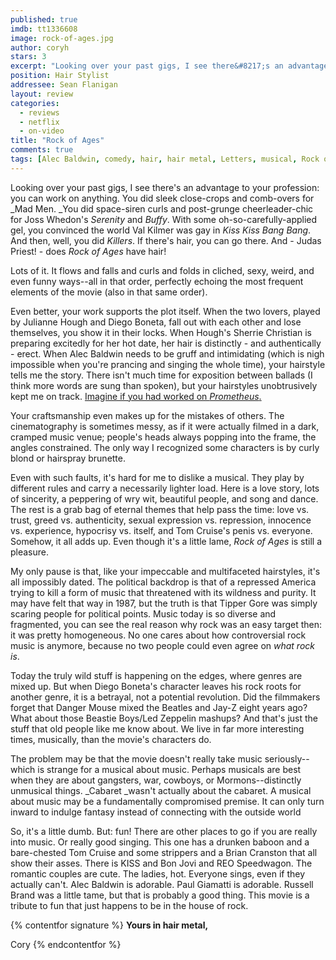 ```yaml
---
published: true
imdb: tt1336608
image: rock-of-ages.jpg
author: coryh
stars: 3
excerpt: "Looking over your past gigs, I see there&#8217;s an advantage to your profession: you can work on anything. You did sleek close-crops and comb-overs for <em>Mad Men. </em>You did space-siren curls and post-grunge cheerleader-chic for Joss Whedon&#8217;s <em>Serenity</em> and <em>Buffy</em>. With some oh-so-carefully-applied gel, you convinced the world Val Kilmer was gay in <em>Kiss Kiss Bang Bang</em>. And then, well, you did <em>Killers</em>. If there&rsquo;s hair, you can go there."
position: Hair Stylist
addressee: Sean Flanigan
layout: review
categories:
  - reviews
  - netflix
  - on-video
title: "Rock of Ages"
comments: true
tags: [Alec Baldwin, comedy, hair, hair metal, Letters, musical, Rock of Ages, Romantic Comedy, Tom Cruise]
---
```

Looking over your past gigs, I see there's an advantage to your profession: you can work on anything. You did sleek close-crops and comb-overs for _Mad Men. _You did space-siren curls and post-grunge cheerleader-chic for Joss Whedon's _Serenity_ and _Buffy_. With some oh-so-carefully-applied gel, you convinced the world Val Kilmer was gay in _Kiss Kiss Bang Bang_. And then, well, you did _Killers_. If there's hair, you can go there. And - Judas Priest! - does _Rock of Ages_ have hair!

Lots of it. It flows and falls and curls and folds in cliched, sexy, weird, and even funny ways--all in that order, perfectly echoing the most frequent elements of the movie (also in that same order).

Even better, your work supports the plot itself. When the two lovers, played by Julianne Hough and Diego Boneta, fall out with each other and lose themselves, you show it in their locks. When Hough's Sherrie Christian is preparing excitedly for her hot date, her hair is distinctly - and authentically - erect. When Alec Baldwin needs to be gruff and intimidating (which is nigh impossible when you're prancing and singing the whole time), your hairstyle tells me the story. There isn't much time for exposition between ballads (I think more words are sung than spoken), but your hairstyles unobtrusively kept me on track. [Imagine if you had worked on _Prometheus_.][1]

   [1]: /content/2012/6/12/prometheus.html

Your craftsmanship even makes up for the mistakes of others. The cinematography is sometimes messy, as if it were actually filmed in a dark, cramped music venue; people's heads always popping into the frame, the angles constrained. The only way I recognized some characters is by curly blond or hairspray brunette.

Even with such faults, it's hard for me to dislike a musical. They play by different rules and carry a necessarily lighter load. Here is a love story, lots of sincerity, a peppering of wry wit, beautiful people, and song and dance. The rest is a grab bag of eternal themes that help pass the time: love vs. trust, greed vs. authenticity, sexual expression vs. repression, innocence vs. experience, hypocrisy vs. itself, and Tom Cruise's penis vs. everyone. Somehow, it all adds up. Even though it's a little lame, _Rock of Ages_ is still a pleasure.

My only pause is that, like your impeccable and multifaceted hairstyles, it's all impossibly dated. The political backdrop is that of a repressed America trying to kill a form of music that threatened with its wildness and purity. It may have felt that way in 1987, but the truth is that Tipper Gore was simply scaring people for political points. Music today is so diverse and fragmented, you can see the real reason why rock was an easy target then: it was pretty homogeneous. No one cares about how controversial rock music is anymore, because no two people could even agree on _what rock is_.

Today the truly wild stuff is happening on the edges, where genres are mixed up. But when Diego Boneta's character leaves his rock roots for another genre, it is a betrayal, not a potential revolution. Did the filmmakers forget that Danger Mouse mixed the Beatles and Jay-Z eight years ago? What about those Beastie Boys/Led Zeppelin mashups? And that's just the stuff that old people like me know about. We live in far more interesting times, musically, than the movie's characters do.

The problem may be that the movie doesn't really take music seriously--which is strange for a musical about music. Perhaps musicals are best when they are about gangsters, war, cowboys, or Mormons--distinctly unmusical things. _Cabaret _wasn't actually about the cabaret. A musical about music may be a fundamentally compromised premise. It can only turn inward to indulge fantasy instead of connecting with the outside world 

So, it's a little dumb. But: fun! There are other places to go if you are really into music. Or really good singing. This one has a drunken baboon and a bare-chested Tom Cruise and some strippers and a Brian Cranston that all show their asses. There is KISS and Bon Jovi and REO Speedwagon. The romantic couples are cute. The ladies, hot. Everyone sings, even if they actually can't. Alec Baldwin is adorable. Paul Giamatti is adorable. Russell Brand was a little tame, but that is probably a good thing. This movie is a tribute to fun that just happens to be in the house of rock.

{% contentfor signature %}
**Yours in hair metal,**

Cory
{% endcontentfor %}